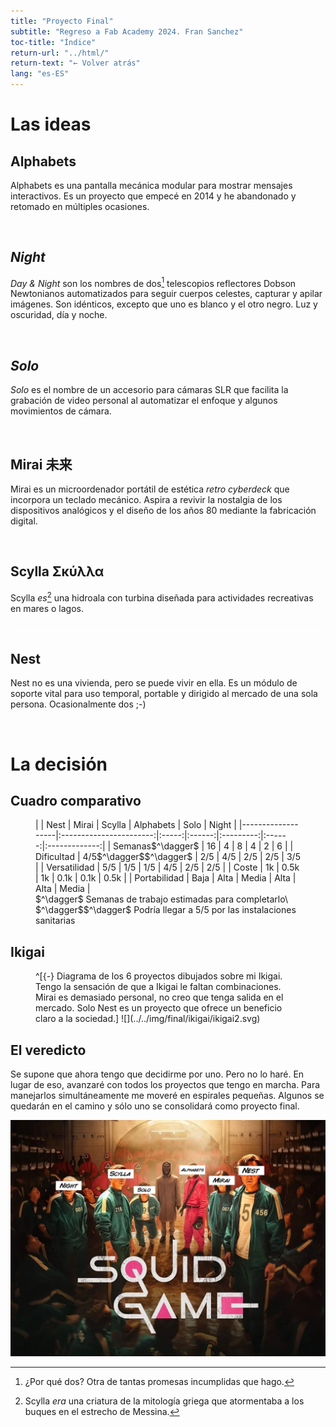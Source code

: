 ```yaml
---
title: "Proyecto Final"
subtitle: "Regreso a Fab Academy 2024. Fran Sanchez"
toc-title: "Índice"
return-url: "../html/"
return-text: "← Volver atrás"
lang: "es-ES"
---
```


# Las ideas

## Alphabets
Alphabets es una pantalla mecánica modular para mostrar mensajes interactivos. Es un proyecto que empecé en 2014 y he abandonado y retomado en múltiples ocasiones.

![](../../img/final/alphabets.webp)

## *Night*
*Day & Night* son los nombres de dos[^101] telescopios reflectores Dobson Newtonianos automatizados para seguir cuerpos celestes, capturar y apilar imágenes. Son idénticos, excepto que uno es blanco y el otro negro. Luz y oscuridad, día y noche.

![](../../img/final/daynight.webp)

[^101]: ¿Por qué dos? Otra de tantas promesas incumplidas que hago.

## *Solo*
*Solo* es el nombre de un accesorio para cámaras SLR que facilita la grabación de video personal al automatizar el enfoque y algunos movimientos de cámara.

![](../../img/final/solo.webp)


## Mirai 未来
Mirai es un microordenador portátil de estética *retro cyberdeck* que incorpora un teclado mecánico. Aspira a revivir la nostalgia de los dispositivos analógicos y el diseño de los años 80 mediante la fabricación digital.

![](../../img/final/mirai.webp)

## Scylla Σκύλλα
 Scylla *es*[^102] una hidroala con turbina diseñada para actividades recreativas en mares o lagos.

 ![](../../img/final/scylla.webp)

[^102]: Scylla *era* una criatura de la mitología griega que atormentaba a los buques en el estrecho de Messina.

## Nest
 Nest no es una vivienda, pero se puede vivir en ella. Es un módulo de soporte vital para uso temporal, portable y dirigido al mercado de una sola persona. Ocasionalmente dos ;-) 

![](../../img/final/nest.webp)

# La decisión

## Cuadro comparativo
<figure>
|                   |         Nest        | Mirai | Scylla | Alphabets | Solo   |         Night |
|-------------------|:-----------------------:|:-----:|:------:|:---------:|:------:|:-------------:|
| Semanas$^\dagger$ |            16           |   4   |    8   |     4     |    2   |       6       |
| Dificultad        | 4/5$^\dagger$$^\dagger$ |  2/5  |   4/5  |    2/5    |   2/5  |      3/5      |
| Versatilidad      |           5/5           |  1/5  |   1/5  |    4/5    |   2/5  |      2/5      |
| Coste             |            1k           |  0.5k |   1k   |    0.1k   |  0.1k  |      0.5k     |
| Portabilidad      |           Baja          |  Alta |  Media |    Alta   |  Alta  |     Media     |<figcaption>
$^\dagger$ Semanas de trabajo estimadas para completarlo\
$^\dagger$$^\dagger$ Podría llegar a 5/5 por las instalaciones sanitarias
</figcaption>
</figure>

## Ikigai

<figure>
^[{-} Diagrama de los 6 proyectos dibujados sobre mi Ikigai. Tengo la sensación de que a Ikigai le faltan combinaciones. Mirai es demasiado personal, no creo que tenga salida en el mercado. Solo Nest es un proyecto que ofrece un beneficio claro a la sociedad.]
![](../../img/final/ikigai/ikigai2.svg)
</figure>

## El veredicto
Se supone que ahora tengo que decidirme por uno. Pero no lo haré. En lugar de eso, avanzaré con todos los proyectos que tengo en marcha. Para manejarlos simultáneamente me moveré en espirales pequeñas. Algunos se quedarán en el camino y sólo uno se consolidará como proyecto final. 

![](../../img/final/squid.webp)



